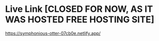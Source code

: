 # Live Link [CLOSED FOR NOW, AS IT WAS HOSTED FREE HOSTING SITE]
https://symphonious-otter-07cb0e.netlify.app/
